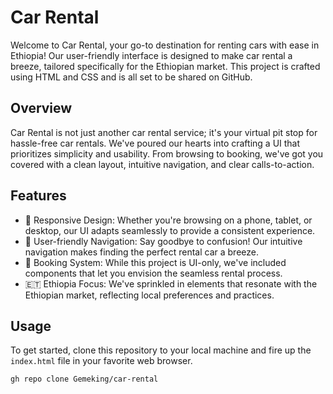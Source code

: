 # Car Rental

Welcome to Car Rental, your go-to destination for renting cars with ease in Ethiopia! Our user-friendly interface is designed to make car rental a breeze, tailored specifically for the Ethiopian market. This project is crafted using HTML and CSS and is all set to be shared on GitHub.

## Overview
Car Rental is not just another car rental service; it's your virtual pit stop for hassle-free car rentals. We've poured our hearts into crafting a UI that prioritizes simplicity and usability. From browsing to booking, we've got you covered with a clean layout, intuitive navigation, and clear calls-to-action.

## Features
- 📱 Responsive Design: Whether you're browsing on a phone, tablet, or desktop, our UI adapts seamlessly to provide a consistent experience.
- 🧭 User-friendly Navigation: Say goodbye to confusion! Our intuitive navigation makes finding the perfect rental car a breeze.
- 🚀 Booking System: While this project is UI-only, we've included components that let you envision the seamless rental process.
- 🇪🇹 Ethiopia Focus: We've sprinkled in elements that resonate with the Ethiopian market, reflecting local preferences and practices.

## Usage
To get started, clone this repository to your local machine and fire up the `index.html` file in your favorite web browser.

```bash
gh repo clone Gemeking/car-rental
